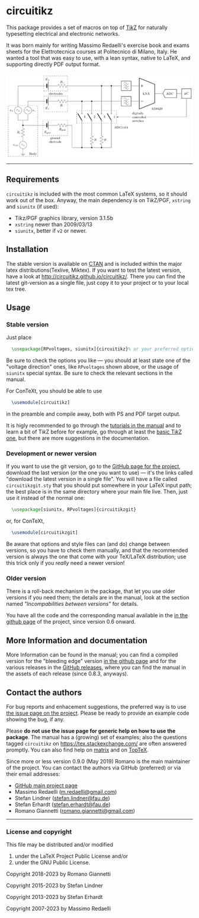 
circuitikz
==========

This package provides a set of macros on top of [Ti*k*Z](https://github.com/pgf-tikz/pgf) for naturally typesetting electrical and electronic networks.

It was born mainly for writing Massimo Redaelli's exercise book and exams sheets for the Elettrotecnica courses at Politecnico di Milano, Italy. He wanted a tool that was easy to use, with a lean syntax, native to LaTeX, and supporting directly PDF output format.

![examle of a complex circuit](./example_ctikz.png)

--------------

## Requirements

`circuitikz` is included with the most common LaTeX systems, so it should work out of the box. Anyway, the main dependency is on Ti*k*Z/PGF, `xstring` and `siunitx` (if used):

* Tikz/PGF graphics library, version 3.1.5b
* `xstring` newer than 2009/03/13
* `siunitx`, better if `v2` or newer.

## Installation
The stable version is available on [CTAN](https://ctan.org/pkg/circuitikz?lang=en) and is included within the major latex distributions(Texlive, Miktex). If you want to test the latest version, have a look at http://circuitikz.github.io/circuitikz/. There you can find the latest git-version as a single file, just copy it to your project or to your local tex tree.

## Usage
### Stable version
Just place
```latex
  \usepackage[RPvoltages, siunitx]{circuitikz}% or your preferred options
```
Be sure to check the options you like — you should at least state one of the "voltage direction" ones, like `RPvoltages` shown above, or the usage of `siunitx` special syntax. Be sure to check the relevant sections in the manual.

For ConTeXt, you should be able to use
```latex
  \usemodule[circuitikz]
```
in the preamble and compile away, both with PS and PDF target output. 

It is higly recommended to go through the [tutorials in the manual](https://circuitikz.github.io/circuitikz/circuitikzmanualgit.pdf#c) and to learn a bit of Ti*k*Z before for example, go through at least the [basic Ti*k*Z one](https://tikz.dev/tutorial), but there are more suggestions in the documentation.

### Development or newer version

If you want to use the git version, go to the [GitHub page for the project](https://circuitikz.github.io/circuitikz/), download the last version (or the one you want to use)  — it's the links called "download the latest version in a single file". You will have a file called `circuitikzgit.sty` that you should put somewhere in your LaTeX input path; the best place is in the same directory where your main file live. Then, just use it instead of the normal one:

```latex
  \usepackage[siunitx, RPvoltages]{circuitikzgit}
```
or, for ConTeXt,
```latex
  \usemodule[circuitikzgit]
```

Be aware that options and style files can (and do) change between versions, so you have to check them manually, and that the recommended version is always the one that come with your TeX/LaTeX distribution; use this trick only if you *really* need a newer version!

### Older version

There is a roll-back mechanism in the package, that let you use older versions if you need them; the details are in the manual, look at the section named *"Incompabilities between versions"*  for details.

You have all the code and the corresponding manual available in the  [in the github page](http://circuitikz.github.io/circuitikz/)  of the project, since version 0.6 onward.

## More Information and documentation
More Information can be found in the manual; you can find a compiled version for the "bleeding edge" version [in the github page](http://circuitikz.github.io/circuitikz/circuitikzmanualgit.pdf) and for the various releases in the [GitHub releases](https://github.com/circuitikz/circuitikz/releases), where you can find the manual in the assets of each release (since 0.8.3, anyways).

## Contact the authors

For bug reports and enhacement suggestions, the preferred way is to use [the issue page on the project](https://github.com/circuitikz/circuitikz/issues). Please be ready to provide an example code showing the bug, if any.

Please **do not use the issue page for generic help on how to use the package**. The manual has a (growing) set of examples; also the questions tagged `circuitikz` on  https://tex.stackexchange.com/ are often answered promptly. You can also find help on [matrix](https://app.element.io/#/room/#pgf-tikz:matrix.org) and on [TopTeX](https://topanswers.xyz/tex).

Since more or less version 0.9.0 (May 2019) Romano is the main maintainer of the project. You can contact the authors via GitHub (preferred) or via their email addresses:

* [GitHub main project page](https://github.com/circuitikz/circuitikz)
* Massimo Redaelli (m.redaelli@gmail.com)
* Stefan Lindner (stefan.lindner@fau.de)
* Stefan Erhardt (stefan.erhardt@fau.de)
* Romano Giannetti (romano.giannetti@gmail.com)

-------------
### License and copyright

This file may be distributed and/or modified

1. under the LaTeX Project Public License and/or
2. under the GNU Public License.

Copyright 2018-2023 by Romano Giannetti

Copyright 2015-2023 by Stefan Lindner

Copyright 2013-2023 by Stefan Erhardt

Copyright 2007-2023 by Massimo Redaelli


